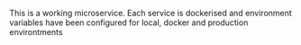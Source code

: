 This is a working microservice. Each service is dockerised and environment variables have been configured for local, docker and production environtments
